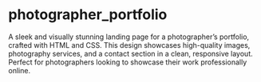 # photographer_portfolio
A sleek and visually stunning landing page for a photographer’s portfolio, crafted with HTML and CSS. This design showcases high-quality images, photography services, and a contact section in a clean, responsive layout. Perfect for photographers looking to showcase their work professionally online.
